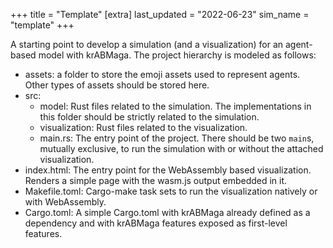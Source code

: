 +++
title = "Template"
[extra]
last_updated = "2022-06-23"
sim_name = "template"
+++

A starting point to develop a simulation (and a visualization) for an agent-based model with krABMaga.
The project hierarchy is modeled as follows:
- assets: a folder to store the emoji assets used to represent agents. Other types of assets should be stored here.
- src:
    - model: Rust files related to the simulation. The implementations in this folder should be strictly related to the simulation.
    - visualization: Rust files related to the visualization.
    - main.rs: The entry point of the project. There should be two `main`s, mutually exclusive, to run the simulation with or without the attached visualization.
- index.html: The entry point for the WebAssembly based visualization. Renders a simple page with the wasm.js output embedded in it.
- Makefile.toml: Cargo-make task sets to run the visualization natively or with WebAssembly. 
- Cargo.toml: A simple Cargo.toml with krABMaga already defined as a dependency and with krABMaga features exposed as first-level features.

